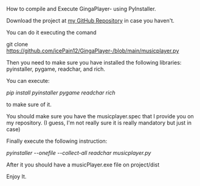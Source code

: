 How to compile and Execute GingaPlayer- using PyInstaller.

Download the project at [my GitHub
Repository](https://github.com/icePain12/GingaPlayer-/blob/main/musicplayer.py)
in case you haven't.

You can do it executing the comand

git clone
https://github.com/icePain12/GingaPlayer-/blob/main/musicplayer.py

Then you need to make sure you have installed the following libraries:
pyinstaller, pygame, readchar, and rich.

You can execute:

*pip install pyinstaller pygame readchar rich*

to make sure of it.

You should make sure you have the musicplayer.spec that I provide you on
my repository. (I guess, I'm not really sure it is really mandatory but
just in case)

Finally execute the following instruction:

*pyinstaller \--onefile \--collect-all readchar musicplayer.py*

After it you should have a musicPlayer.exe file on project/dist

Enjoy It.
